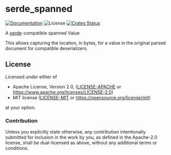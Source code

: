 # serde_spanned

[![Documentation](https://img.shields.io/badge/docs-master-blue.svg)](https://docs.rs/serde_spanned)
![License](https://img.shields.io/crates/l/serde_spanned.svg)
[![Crates Status](https://img.shields.io/crates/v/serde_spanned.svg)](https://crates.io/crates/serde_spanned)

A [serde]-compatible spanned Value

This allows capturing the location, in bytes, for a value in the original parsed document for
compatible deserializers.

[serde]: https://serde.rs/

## License

Licensed under either of

* Apache License, Version 2.0, ([LICENSE-APACHE](LICENSE-APACHE) or <https://www.apache.org/licenses/LICENSE-2.0>)
* MIT license ([LICENSE-MIT](LICENSE-MIT) or <https://opensource.org/license/mit>)

at your option.

### Contribution

Unless you explicitly state otherwise, any contribution intentionally
submitted for inclusion in the work by you, as defined in the Apache-2.0
license, shall be dual-licensed as above, without any additional terms or
conditions.
